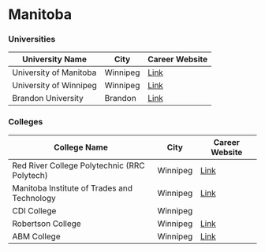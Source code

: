 # Manitoba

### Universities

| University Name        | City     | Career Website                                              |
| ---------------------- | -------- | ----------------------------------------------------------- |
| University of Manitoba | Winnipeg | [Link](https://umanitoba.ca/careers/)                       |
| University of Winnipeg | Winnipeg | [Link](https://www.northstarats.com/University-of-Winnipeg) |
| Brandon University     | Brandon  | [Link](https://www.brandonu.ca/careerplanning/jobs/)        |

### Colleges

| College Name                                 | City     | Career Website                                              |
| -------------------------------------------- | -------- | ----------------------------------------------------------- |
| Red River College Polytechnic (RRC Polytech) | Winnipeg | [Link](https://www.rrc.ca/careerservices/)                  |
| Manitoba Institute of Trades and Technology  | Winnipeg | [Link](https://mitt.ca/career-and-employment-services)      |
| CDI College                                  | Winnipeg |                                                             |
| Robertson College                            | Winnipeg | [Link](https://www.robertsoncollege.com/jobs-at-robertson/) |
| ABM College                                  | Winnipeg | [Link](https://www.abmcollege.com/about/careers)            |
